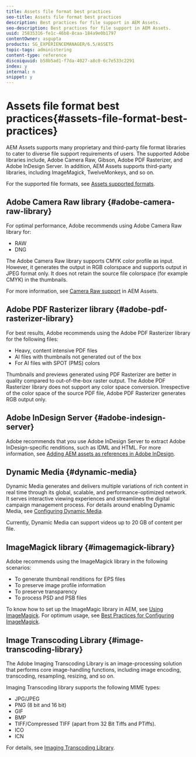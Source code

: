 ```yaml
---
title: Assets file format best practices
seo-title: Assets file format best practices
description: Best practices for file support in AEM Assets.
seo-description: Best practices for file support in AEM Assets.
uuid: 25835316-fe1c-46b8-8caa-184a9e0b1797
contentOwner: asgupta
products: SG_EXPERIENCEMANAGER/6.5/ASSETS
topic-tags: administering
content-type: reference
discoiquuid: b58b5ad1-f7da-4027-a8c0-6c7e533c2291
index: y
internal: n
snippet: y
---
```


# Assets file format best practices{#assets-file-format-best-practices}

AEM Assets supports many proprietary and third-party file format libraries to cater to diverse file support requirements of users. The supported Adobe libraries include, Adobe Camera Raw, Gibson, Adobe PDF Rasterizer, and Adobe InDesign Server. In addition, AEM Assets supports third-party libraries, including ImageMagick, TwelveMonkeys, and so on.

For the supported file formats, see [Assets supported formats](../../assets/using/assets-formats.md).

## Adobe Camera Raw library {#adobe-camera-raw-library}

For optimal performance, Adobe recommends using Adobe Camera Raw library for:

* RAW
* DNG

The Adobe Camera Raw library supports CMYK color profile as input. However, it generates the output in RGB colorspace and supports output in JPEG format only. It does not retain the source file colorspace (for example CMYK) in the thumbnails.

For more information, see [Camera Raw support](../../assets/using/camera-raw.md) in AEM Assets.

## Adobe PDF Rasterizer library {#adobe-pdf-rasterizer-library}

For best results, Adobe recommends using the Adobe PDF Rasterizer library for the following files:

* Heavy, content intensive PDF files
* AI files with thumbnails not generated out of the box
* For AI files with SPOT (PMS) colors

Thumbnails and previews generated using PDF Rasterizer are better in quality compared to out-of-the-box raster output. The Adobe PDF Rasterizer library does not support any color space conversion. Irrespective of the color space of the source PDF file, Adobe PDF Rasterizer generates RGB output only. 

## Adobe InDesign Server {#adobe-indesign-server}

Adobe recommends that you use Adobe InDesign Server to extract Adobe InDesign-specific renditions, such as IDML and HTML. For more information, see [Adding AEM assets as references in Adobe InDesign](../../assets/using/managing-linked-subassets.md#addingaemassetsasreferencesinadobeindesign).

## Dynamic Media  {#dynamic-media}

Dynamic Media generates and delivers multiple variations of rich content in real time through its global, scalable, and performance-optimized network. It serves interactive viewing experiences and streamlines the digital campaign management process. For details around enabling Dynamic Media, see [Configuring Dynamic Media](../../assets/using/config-dynamic.md).

Currently, Dynamic Media can support videos up to 20 GB of content per file.

## ImageMagick library {#imagemagick-library}

Adobe recommends using the ImageMagick library in the following scenarios:

* To generate thumbnail renditions for EPS files
* To preserve image profile information
* To preserve transparency
* To process PSD and PSB files

To know how to set up the ImageMagic library in AEM, see [Using ImageMagick](/assets/using/media-handlers.md#an-example-using-imagemagick). For optimum usage, see [Best Practices for Configuring ImageMagick](../../assets/using/best-practices-for-imagemagick.md).

## Image Transcoding Library {#image-transcoding-library}

The Adobe Imaging Transcoding Library is an image-processing solution that performs core image-handling functions, including image encoding, transcoding, resampling, resizing, and so on.

Imaging Transcoding library supports the following MIME types:

* JPG/JPEG
* PNG (8 bit and 16 bit)
* GIF
* BMP
* TIFF/Compressed TIFF (apart from 32 Bit Tiffs and PTiffs).  
* ICO
* ICN

For details, see [Imaging Transcoding Library](../../assets/using/imaging-transcoding-library.md).
